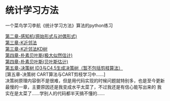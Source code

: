 # 统计学习方法
一个菜鸟学习李航《统计学习方法》算法的python练习

[第二章-感知机(原始形式与对偶形式)](https://github.com/dreamrains/Statistical-Learning-Methods/blob/main/perceptron.py)  
[第三章-K近邻法](https://github.com/dreamrains/Statistical-Learning-Methods/blob/main/knn.py)  
[第三章-K近邻法KD树](https://github.com/dreamrains/Statistical-Learning-Methods/blob/main/kdtree.py)  
[第四章-朴素贝叶斯(极大似然估计)](https://github.com/dreamrains/Statistical-Learning-Methods/blob/main/NaiveBayesMLE.py)  
[第四章-朴素贝叶斯(贝叶斯估计)](https://github.com/dreamrains/Statistical-Learning-Methods/blob/main/NaiveBayesMAP.py)  
[第五章-决策树 ID3与C4.5生成决策树（暂不包括剪枝算法）](https://github.com/dreamrains/Statistical-Learning-Methods/blob/main/decisiontree.py)  
[第五章-决策树 CART算法与CART剪枝学习中……]    
决策树原理内容倒不是很难，但是用代码实现的时候问题就特别多，也是至今更新最慢的一章，主要原因还是我变成水平太菜了，不过我还是有信心能写出来的
我实在是太菜了……学别人的代码都半天搞不懂的……
